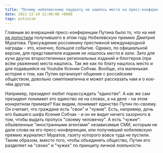```yaml
---
title: "Почему нобелевскому лауреату не нашлось места на пресс-конференции Путина"
date: 2021-12-24 12:00:00 +0600
tags: putinism
---
```

Главным во вчерашней пресс-конференции Путина было то, что на неё [не допустили](https://www.gazeta.ru/politics/2021/12/22/14343937.shtml) получившего в этом году Нобелевскую премию Дмитрия Муратова. Присуждение россиянину престижной международной награды - это, конечно, большое событие. Однако, по официальной версии, для представителя издания _не нашлось места в зале_. Зато для кучи других второстепенных региональных изданий и блоггеров (при всём уважении) места нашлись. Так же как по блату нашлось место и для подавшейся на Youtube Ксении Собчак. Вообще, эта маленькая история о том, как Путин организует общение с российским обществом, довольно симптоматична и может рассказать нам и о кое-чём другом.

Например, президент любит порассуждать "единстве". А как же сам президент понимает это единство не на словах, а на деле - на этом конкретном примере? Как видим, понимает единство Путин по-своему. Он считает, что граждане есть "свои" и "чужие". Есть, например, дочь его бывшего шефа Ксения Собчак - и он не видит ничего зазорного в том, чтобы выдать пропуск "своему человечку". А есть "чужие": объявленные "иностранными агентами" независимые СМИ, которым не дали слова на его пресс-конференции, или получивший нобелевскую премию журналист Муратов, газету которого вовсе туда не пустили. Таким образом, вместо того, чтобы объединять общество, Путин его разделяет на "своих" и "чужих" по принципу личной лояльности.
